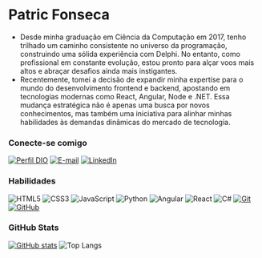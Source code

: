 # Patric Fonseca

* Desde minha graduação em Ciência da Computação em 2017, tenho trilhado um caminho consistente no universo da programação, construindo uma sólida experiência com Delphi. No entanto, como profissional em constante evolução, estou pronto para alçar voos mais altos e abraçar desafios ainda mais instigantes.
* Recentemente, tomei a decisão de expandir minha expertise para o mundo do desenvolvimento frontend e backend, apostando em tecnologias modernas como React, Angular, Node e .NET. Essa mudança estratégica não é apenas uma busca por novos conhecimentos, mas também uma iniciativa para alinhar minhas habilidades às demandas dinâmicas do mercado de tecnologia.
### Conecte-se comigo

[![Perfil DIO](https://img.shields.io/badge/-Meu%20Perfil%20na%20DIO-000?style=for-the-badge)](https://www.dio.me/users/patric_ccomp)
[![E-mail](https://img.shields.io/badge/-Email-000?style=for-the-badge&logo=microsoft-outlook&logoColor=E94D5F)](mailto:patric.ccomp@gmail.com)
[![LinkedIn](https://img.shields.io/badge/-LinkedIn-000?style=for-the-badge&logo=linkedin&logoColor=30A3DC)](https://www.linkedin.com/in/patric-fonseca-14451299/)

### Habilidades

![HTML5](https://img.shields.io/badge/HTML-000?style=for-the-badge&logo=html5&logoColor=30A3DC)
![CSS3](https://img.shields.io/badge/CSS3-000?style=for-the-badge&logo=css3&logoColor=E94D5F)
![JavaScript](https://img.shields.io/badge/JavaScript-000?style=for-the-badge&logo=javascript&logoColor=30A3DC)
![Python](https://img.shields.io/badge/Python-000?style=for-the-badge&logo=python&logoColor=30A3DC)
![Angular](https://img.shields.io/badge/Angular-000?style=for-the-badge&logo=angular&logoColor=red)
![React](https://img.shields.io/badge/React-000?style=for-the-badge&logo=react&logoColor=61DAFB)
![C#](https://img.shields.io/badge/C%23-000?style=for-the-badge&logo=c-sharp&logoColor=blue)
[![Git](https://img.shields.io/badge/Git-000?style=for-the-badge&logo=git&logoColor=E94D5F)](https://git-scm.com/doc)
[![GitHub](https://img.shields.io/badge/GitHub-000?style=for-the-badge&logo=github&logoColor=30A3DC)](https://docs.github.com/)

### GitHub Stats

[![GitHub stats](https://github-readme-stats.vercel.app/api?username=patricfonseca&theme=transparent&bg_color=000&border_color=30A3DC&show_icons=true&icon_color=30A3DC&title_color=E94D5F&text_color=FFF)](https://github.com/patricfonseca/github-readme-stats)
![Top Langs](https://github-readme-stats-git-masterrstaa-rickstaa.vercel.app/api/top-langs/?username=patricfonseca&layout=compact&bg_color=000&border_color=30A3DC&title_color=E94D5F&text_color=FFF)
